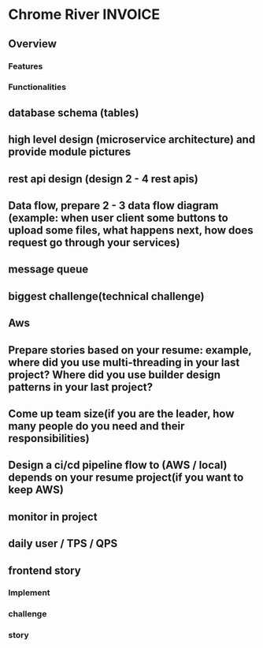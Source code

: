 # Chrome River INVOICE
## Overview

### Features

### Functionalities

## database schema (tables)

## high level design (microservice architecture) and provide module pictures

## rest api design (design 2 - 4 rest apis)

## Data flow, prepare 2 - 3 data flow diagram (example: when user client some buttons to upload some files, what happens next, how does request go through your services)

## message queue

## biggest challenge(technical challenge)
## Aws

## Prepare stories based on your resume: example,  where did you use multi-threading in your last project? Where did you use builder design patterns in your last project?
## Come up team size(if you are the leader, how many people do you need and their responsibilities)

## Design a ci/cd pipeline flow to (AWS / local) depends on your resume project(if you want to keep AWS)

## monitor in project

## daily user / TPS / QPS
## frontend story
### Implement
### challenge
### story
